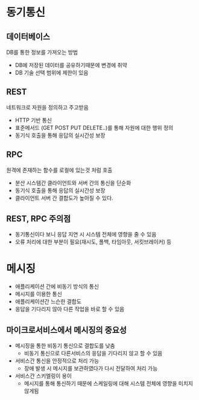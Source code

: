 # 동기통신

## 데이터베이스  
DB를 통한 정보를 가져오는 방법
- DB에 저장된 데이터를 공유하기때문에 변경에 취약
- DB 기술 선택 범위에 제한이 있음 

## REST
네트워크로 자원을 정의하고 주고받음
- HTTP 기반 통신
- 표준메서드 (GET POST PUT DELETE..)를 통해 자원에 대한 행위 정의
- 동기식 호출을 통해 응답의 실시간성 보장

## RPC
원격에 존재하는 함수를 로컬에 있는것 처럼 호출
- 분산 시스템간 클라이언트와 서버 간의 통신을 단순화
- 동기식 호출을 통해 응답의 실시간성 보장
- 클라이언트 서버 간 결합도가 높아질 수 있다.

## REST, RPC 주의점
- 동기통신이다 보니 응답 지연 시 시스템 전체에 영향을 줄 수 있음
- 오류 처리에 대한 부분이 필요(재시도, 폴백, 타임아웃, 서킷브레이커) 등


# 메시징
- 애플리케이션 간에 비동기 방식의 통신
- 메시지를 이용한 통신
- 애플리케이션간 느슨한 결합도
- 응답을 기다리지 않아 다른 작업을 바로 할 수 있음

## 마이크로서비스에서 메시징의 중요성
- 메시징을 통한 비동기 통신으로 결합도를 낮춤
    -  비동기 통신으로 다른서비스의 응답을 기다리지 않고 할 수 있음
- 서비스간 통신을 안정적으로 처리 가능
    - 장애 발생 시 메시지를 보관하였다가 다시 전달하여 처리 가능
- 서비스간 스키엘링이 용이
    - 메시지를 통해 통신하기 때문에 스케일링에 대해 시스템 전체에 영향을 미치지 않게됨
    
